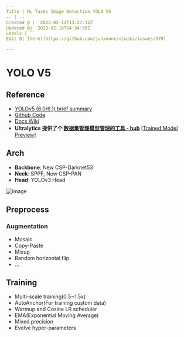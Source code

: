 ```yaml
---
Title | ML Tasks Image Detection YOLO V5
-- | --
Created @ | `2023-02-14T13:27:32Z`
Updated @| `2023-02-16T14:34:38Z`
Labels | ``
Edit @| [here](https://github.com/junxnone/aiwiki/issues/379)

---
```

# YOLO V5

## Reference

- [YOLOv5 (6.0/6.1) brief summary](https://github.com/ultralytics/yolov5/issues/6998)
- [Github Code](https://github.com/ultralytics/yolov5)
- [Docs Wiki](https://github.com/ultralytics/yolov5/wiki)
- **Ultralytics 提供了个 [ 数据集管理模型管理的工具 - hub](https://hub.ultralytics.com/)**  [[Trained Model Preview](https://hub.ultralytics.com/models/7lyorIyBxUuJ6xjOSSlt)]

## Arch

- **Backbone**: New CSP-Darknet53
- **Neck**: SPPF, New CSP-PAN
- **Head**: YOLOv3 Head



![image](https://user-images.githubusercontent.com/2216970/218751330-640d4c32-1553-45bf-913f-666ab594c199.png)

## Preprocess

### Augmentation

- Mosaic
- Copy-Paste
- Mixup
- Random horizontal flip
- ...


## Training

- Multi-scale training(0.5~1.5x)
- AutoAnchor(For training custom data)
- Warmup and Cosine LR scheduler
- EMA(Exponential Moving Average)
- Mixed precision
- Evolve hyper-parameters





